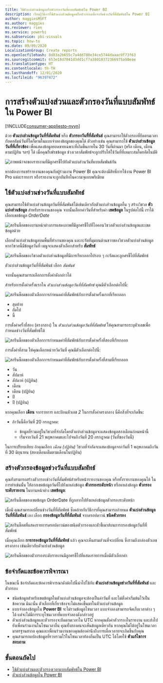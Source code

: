 ```yaml
---
title: ใช้ตัวแบ่งส่วนข้อมูลหรือตัวกรองวันที่แบบสัมพัทธ์ใน Power BI
description: เรียนรู้วิธีการใช้ตัวแบ่งส่วนข้อมูลหรือตัวกรองเพื่อจำกัดช่วงวันที่ที่สัมพันธ์ใน Power BI
author: maggiesMSFT
ms.author: maggies
ms.reviewer: rien
ms.service: powerbi
ms.subservice: pbi-visuals
ms.topic: how-to
ms.date: 09/09/2020
LocalizationGroup: Create reports
ms.openlocfilehash: 8d83a2b655c7a4dd788e34ce5744daaac0f73f63
ms.sourcegitcommit: 653e18d7041d3dd1cf7a38010372366975a98eae
ms.translationtype: HT
ms.contentlocale: th-TH
ms.lasthandoff: 12/01/2020
ms.locfileid: "96397472"
---
```

# <a name="creating-a-relative-date-slicer-and-filter-in-power-bi"></a>การสร้างตัวแบ่งส่วนและตัวกรองวันที่แบบสัมพัทธ์ใน Power BI

[!INCLUDE[consumer-appliesto-nyyn](../includes/consumer-appliesto-nyyn.md)]

ด้วย **ตัวแบ่งส่วนข้อมูลวันที่ที่สัมพันธ์** หรือ **ตัวกรองวันที่ี่ที่สัมพันธ์** คุณสามารถใช้ตัวกรองที่ยึดตามเวลากับคอลัมน์วันที่ใดก็ตามในแบบจำลองข้อมูลของคุณได้ ตัวอย่างเช่น คุณสามารถใช้ **ตัวแบ่งส่วนข้อมูลวันที่ที่เกี่ยวข้อง** เพื่อแสดงข้อมูลยอดขายเฉพาะที่เกิดขึ้นภายใน 30 วันที่ผ่านมา (หรือ เดือน, เดือนตามปฏิทิน ฯลฯ) ได้ เมื่อคุณรีเฟรชข้อมูล ช่วงเวลาสัมพัทธ์จะถูกปรับให้ใช้วันที่ที่เหมาะสมโดยอัตโนมัติ

![ภาพหน้าจอของรายงานที่มีลูกศรชี้ไปยังตัวแบ่งส่วนวันที่แบบสัมพันธ์กัน](media/desktop-slicer-filter-date-range/relative-date-range-slicer-filter-01.png)

หากต้องการแชร์รายงานของคุณกับผู้ร่วมงาน Power BI คุณจะต้องมีสิทธิ์การใช้งาน Power BI Pro แต่ละรายการ หรือรายงานจะถูกบันทึกในความจุแบบพรีเมียม

## <a name="create-the-relative-date-range-slicer"></a>ใช้ตัวแบ่งส่วนช่วงวันที่แบบสัมพัทธ์

คุณสามารถใช้ตัวแบ่งส่วนข้อมูลวันที่ที่สัมพันธ์ได้เช่นเดียวกับตัวแบ่งส่วนข้อมูลอื่น ๆ สร้างวิชวล **ตัวแบ่งส่วนข้อมูล** สำหรับรายงานของคุณ จากนั้นเลือกค่าวันที่สำหรับค่า **เขตข้อมูล** ในรูปต่อไปนี้ เราได้เลือกเขตข้อมูล *OrderDate*

![สกรีนช็อตของบานหน้าต่างการแสดงภาพที่มีลูกศรชี้ไปที่ไอคอนวิชวลตัวแบ่งส่วนข้อมูลและเขตข้อมูลด้วย](media/desktop-slicer-filter-date-range/relative-date-range-slicer-filter-02.png)

เลือกตัวแบ่งส่วนข้อมูลบนพื้นที่ทำงานของคุณ และกะรัตที่มุมบนด้านขวาของวิชวลตัวแบ่งส่วนข้อมูล หากวิชวลนี้มีข้อมูลวันที่ เมนูจะแสดงตัวเลือกสำหรับ **สัมพัทธ์**

![สกรีนช็อตของวิชวลตัวแบ่งส่วนข้อมูลที่มีการเรียกออกไปรอบ ๆ กะรัตและลูกศรชี้ไปที่สัมพัทธ์](media/desktop-slicer-filter-date-range/relative-date-range-slicer-filter-03.png)

ตัวแบ่งส่วนข้อมูลวันที่ที่สัมพันธ์ เลือก *สัมพันธ์*

จากนั้นคุณสามารถเลือกการตั้งค่าดังกล่าวได้

สำหรับการตั้งค่าครั้งแรกใน *ตัวแบ่งส่วนข้อมูลวันที่ที่สัมพัทธ์* คุณมีตัวเลือกต่อไปนี้:

![สกรีนช็อตของตัวเลือกการกำหนดค่าที่สัมพัทธ์กับการตั้งค่าครั้งแรกที่เรียกออก](media/desktop-slicer-filter-date-range/relative-date-range-slicer-filter-04.png)

* สุดท้าย
* ถัดไป
* นี้

การตั้งค่าครั้งที่สอง (ตรงกลาง) ใน *ตัวแบ่งส่วนข้อมูลวันที่ที่สัมพัทธ์* ให้คุณสามารถระบุตัวเลขเพื่อกำหนดช่วงวันที่สัมพัทธ์ได้

![สกรีนช็อตของตัวเลือกการกำหนดค่าที่สัมพัทธ์กับการตั้งค่าครั้งที่สองที่เรียกออก](media/desktop-slicer-filter-date-range/relative-date-range-slicer-filter-04a.png)

การตั้งค่าที่สาม ให้คุณเลือกหน่วยวัดวันที่ คุณมีตัวเลือกต่อไปนี้:

![สกรีนช็อตของตัวเลือกการกำหนดค่าที่สัมพัทธ์กับการตั้งค่าครั้งที่สามที่เรียกออก](media/desktop-slicer-filter-date-range/relative-date-range-slicer-filter-05.png)

* วัน
* สัปดาห์
* สัปดาห์ (ปฏิทิน)
* เดือน
* เดือน (ปฏิทิน)
* ปี
* ปี (ปฏิทิน)

หากคุณเลือก **เดือน** จากรายการ และป้อนตัวเลข *2* ในการตั้งค่าตรงกลาง นี่คือสิ่งที่จะเกิดขึ้น:

* ถ้าวันนี้คือวันที่ 20 กรกฎาคม:

    - ข้อมูลที่รวมอยู่ในวิชวลที่จำกัดโดยตัวแบ่งส่วนข้อมูลจะแสดงข้อมูลสองเดือนก่อนหน้านี้
    - เริ่มจากวันที่ 21 พฤษภาคมและไปจนถึงวันที่ 20 กรกฎาคม (วันที่ของวันนี้)

ในการเปรียบเทียบ ถ้าคุณเลือก *เดือน (ปฏิทิน)* วิชวลที่จำกัดจะแสดงข้อมูลจากวันที่ 1 พฤษภาคมถึงวันที่ 30 มิถุนายน (สองเดือนเต็มตามเดือนในปฏิทิน)

## <a name="create-the-relative-date-range-filter"></a>สร้างตัวกรองข้อมูลช่วงวันที่แบบสัมพัทธ์

คุณยังสามารถสร้างตัวกรองช่วงวันที่สัมพัทธ์สำหรับหน้ารายงานของคุณ หรือทั้งรายงานของคุณได้ ในการทำเช่นนั้น ให้่ลากเขตข้อมูลวันที่ไปยังแหล่งข้อมูล **ตัวกรองระดับหน้า** หรือแหล่งข้อมูล **ตัวกรองระดับรายงาน** ในบานหน้าต่าง **เขตข้อมูล**:

![สกรีนช็อตของเขตข้อมูล OrderDate ที่ถูกลากไปยังแหล่งข้อมูลตัวกรองระดับหน้า](media/desktop-slicer-filter-date-range/relative-date-range-slicer-filter-06.png)

เมื่อมี คุณสามารถเปลี่ยนช่วงวันที่ที่สัมพัทธ์ ซึ่งคล้ายกับวิธีการที่คุณสามารถกำหนด **ตัวแบ่งส่วนข้อมูลวันที่ที่สัมพันธ์** เอง เลือก **กรองข้อมูลวันที่ที่สัมพันธ์** จากดรอปดาวน์ **ชนิดตัวกรอง**

![สกรีนช็อตที่แสดงรายการดรอปดาวน์ของชนิดตัวกรองและตัวชี้เมาส์บนการกรองข้อมูลวันที่ที่สัมพัทธ์](media/desktop-slicer-filter-date-range/relative-date-range-slicer-filter-07.png)

เมื่อคุณเลือก **การกรองข้อมูลวันที่ที่สัมพัทธ์** แล้ว คุณจะเห็นสามส่วนที่จะเปลี่ยน ซึ่งรวมถึงกล่องตัวเลขตรงกลาง เช่นเดียวกับตัวแบ่งส่วนข้อมูล

![สกรีนช็อตของตัวกรองระดับรายงานมีลูกศรชี้ไปที่แสดงรายการเมื่อมีตัวเลือกค่า](media/desktop-slicer-filter-date-range/relative-date-range-slicer-filter-08.png)

## <a name="limitations-and-considerations"></a>ข้อจำกัดและข้อควรพิจารณา

ในขณะนี้ ข้อจำกัดและข้อควรพิจารณาดังต่อไปนี้นำไปใช้กับ **ตัวแบ่งส่วนข้อมูลช่วงวันที่ที่สัมพันธ์** และตัวกรอง

* ชนิดข้อมูลสำหรับเขตข้อมูลในตัวแบ่งส่วนข้อมูลจะต้องเป็นค่าวันที่ และไม่ตั้งค่าเริ่มต้นไว้เป็นข้อความ มิฉะนั้น ตัวเลือกที่เกี่ยวข้องจะไม่แสดงขึ้นมาในตัวแบ่งส่วนข้อมูล
* แบบจำลองข้อมูลใน **Power BI** จะไม่รวมข้อมูลโซนเวลา แบบจำลองสามารถจัดเก็บเวลาต่าง ๆ ได้ แต่จะไม่มีการระบุโซนเวลาที่แบบจำลองดังกล่าวอยู่
* ตัวแบ่งส่วนข้อมูลและตัวกรองจะยึดตามเวลาใน UTC หากคุณตั้งค่าตัวกรองในรายงาน และส่งไปยังเพื่อนร่วมงานในโซนเวลาอื่น คุณทั้งสองคนจะเห็นข้อมูลเดียวกัน หากคุณไม่ได้อยู่ในโซนเวลามาตรฐานสากล คุณและเพื่อนร่วมงานของคุณต้องคำนึงถึงการเผื่อเวลาทจะเกิดขึ้นกับคุณ
* คุณสามารถแปลงข้อมูลที่รวบรวมไว้ในโซนเวลาท้องถิ่นเป็น UTC ได้โดยใช้ **ตัวแก้ไขการสอบถาม**

## <a name="next-steps"></a>ขั้นตอนถัดไป

- [ใช้ตัวแบ่งส่วนและตัวกรองเวลาแบบสัมพัทธ์ใน Power BI](../create-reports/slicer-filter-relative-time.md)
- [ตัวแบ่งส่วนข้อมูลใน Power BI](power-bi-visualization-slicers.md)

